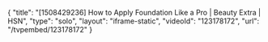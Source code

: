 {
    "title": "[1508429236] How to Apply Foundation Like a Pro | Beauty Extra | HSN",
    "type": "solo",
    "layout": "iframe-static",
    "videoId": "123178172",
    "url": "\/tvpembed\/123178172"
}